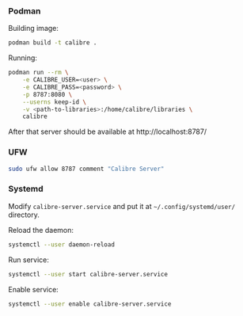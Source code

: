 ### Podman

Building image:
```sh
podman build -t calibre .
```

Running:
```sh
podman run --rm \
    -e CALIBRE_USER=<user> \
    -e CALIBRE_PASS=<password> \
    -p 8787:8080 \
    --userns keep-id \
    -v <path-to-libraries>:/home/calibre/libraries \
    calibre
```

After that server should be available at http://localhost:8787/

### UFW
```sh
sudo ufw allow 8787 comment "Calibre Server"
```

### Systemd

Modify `calibre-server.service` and put it at `~/.config/systemd/user/` directory.

Reload the daemon:
```sh
systemctl --user daemon-reload
```

Run service:
```sh
systemctl --user start calibre-server.service
```

Enable service:
```sh
systemctl --user enable calibre-server.service
```